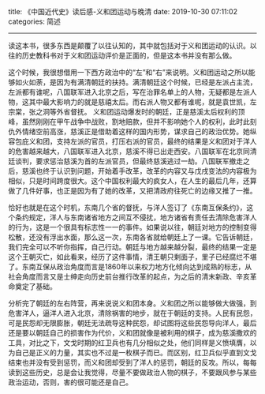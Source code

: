 title: 《中国近代史》读后感-义和团运动与晚清
date: 2019-10-30 07:11:02
categories: 简述
  
--- 


读这本书，很多东西是颠覆了以往认知的，其中就包括对于义和团运动的认识。以往的历史教科书对于义和团运动评价是正面的，但是这本书并没有那么做。

这个时候，我很想借用一下西方政治中的“左”和“右”来说明。义和团运动之所以能够如火如荼，是因为有满清朝廷的扶持。满清朝廷这个时候，已经是左派占主流，左派都有谁呢，八国联军进入北京之后，写在治罪名单上的人物，无疑都是左派人物，这其中最大影响力的就是慈禧太后。而右派人物又都有谁呢，就是袁世凯，左宗棠，张之洞等外省督抚。
义和团运动爆发时的朝廷，正是慈溪太后权利的顶峰，虽然刚刚在甲午战争中战败，割地赔款，但并不影响她个人的权利，此时此刻仇外情绪空前高涨，慈溪正是借助着这样的国内形势，谋求自己的政治优势。她纵容包庇义和团，支持左派的官员，打压右派的官员，最终的结果是义和团对于洋人的危害越来越大，八国联军进入北京，慈溪不得已出走西安。八国联军在北京同清廷谈判，要求惩治慈溪为首的左派官员，但最终慈溪逃过一劫。八国联军撤走之后，慈溪也终于认识到问题，开始着手改革，改革的内容又与戊戌变法的内容极为相似，只是时间跨度很大。这个中国权利最大的疯女人，在人生的最后几年，还算做了几件好事，也正是因为有了她的改革，又把清政府往死亡的边缘又推了一推。

恰好也就是在这个时机，东南几个省的督抚，与洋人签订了《东南互保条约》，这个条约规定，洋人与东南诸省地方之间互不侵扰，地方诸省有责任去清除危害洋人的行为，这是一个很具有标志性一一的事件。如果说以往，朝廷对地方的控制变得松散，还没有浮出水面，那么这一次，东南各省就给朝廷上了一课。它告诉朝廷，我们完全可以不听你指挥，自己行动。朝廷与地方越来越分裂，最终的结果一定是这个王朝灭亡，如此看来，经历了这件事情，清王朝只剩面子，里子已经腐烂不堪了。东南互保从政治角度而言是1860年以来权力地方化倾向达到成熟的标志，从社会角度而言又是士绅走向历史前台推行改革的起点，为之后的清末新政、辛亥革命奠定了基础。

分析完了朝廷的左右阵营，再来说说义和团本身。义和团之所以能够做大做强，到危害洋人，逼洋人进入北京，清除祸害的地步，就在于朝廷的支持。人民有民怨，可是民怨却无限膨胀，朝廷无法疏导这种民怨，却试图将这些民怨导向洋人，最后还是要以朝廷自己的损害作为代价，义和团就像是被利用的棋子，成为慈溪撒欢的工具，对比之下，文戈时期的红卫兵也有几分相似之处，他们同样是义愤填膺，以为自己是正义的力量，其实也不过是一枚棋子而已。而区别，红卫兵似乎直到文戈结束也并没有受到惩罚，而义和团却受到了洋人的惩罚，朝廷的反攻。所以，每每读到这些历史，总是会让我觉得，尽量不要做政治人物的棋子，不要跟风参与某些政治运动，否则，害的很可能还是自己。




